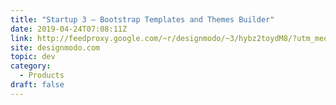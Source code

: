 ```yaml
---
title: "Startup 3 – Bootstrap Templates and Themes Builder"
date: 2019-04-24T07:08:11Z
link: http://feedproxy.google.com/~r/designmodo/~3/hybz2toydM8/?utm_medium=RSS&utm_source=news.12bit.vn
site: designmodo.com
topic: dev
category:
  - Products
draft: false
---
```

